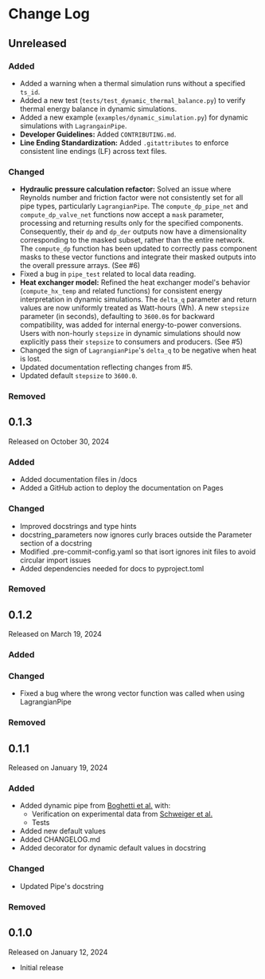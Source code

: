 # Change Log

## Unreleased

### Added

* Added a warning when a thermal simulation runs without a specified `ts_id`.
* Added a new test (`tests/test_dynamic_thermal_balance.py`) to verify thermal energy balance in dynamic simulations.
* Added a new example (`examples/dynamic_simulation.py`) for dynamic simulations with `LagrangainPipe`.
* **Developer Guidelines:** Added `CONTRIBUTING.md`.
* **Line Ending Standardization:** Added `.gitattributes` to enforce consistent line endings (LF) across text files.

### Changed

* **Hydraulic pressure calculation refactor:** Solved an issue where Reynolds number and friction factor were not consistently set for all pipe types, particularly `LagrangianPipe`. The `compute_dp_pipe_net` and `compute_dp_valve_net` functions now accept a `mask` parameter, processing and returning results only for the specified components. Consequently, their `dp` and `dp_der` outputs now have a dimensionality corresponding to the masked subset, rather than the entire network. The `compute_dp` function has been updated to correctly pass component masks to these vector functions and integrate their masked outputs into the overall pressure arrays. (See #6)
* Fixed a bug in `pipe_test` related to local data reading.
* **Heat exchanger model:** Refined the heat exchanger model's behavior (`compute_hx_temp` and related functions) for consistent energy interpretation in dynamic simulations. The `delta_q` parameter and return values are now uniformly treated as Watt-hours (Wh). A new `stepsize` parameter (in seconds), defaulting to `3600.0`s for backward compatibility, was added for internal energy-to-power conversions. Users with non-hourly `stepsize` in dynamic simulations should now explicitly pass their `stepsize` to consumers and producers. (See #5)
* Changed the sign of `LagrangianPipe`'s `delta_q` to be negative when heat is lost.
* Updated documentation reflecting changes from #5.
* Updated default `stepsize` to `3600.0`.

### Removed


## 0.1.3

Released on October 30, 2024

### Added

* Added documentation files in /docs
* Added a GitHub action to deploy the documentation on Pages

### Changed

* Improved docstrings and type hints
* docstring_parameters now ignores curly braces outside the Parameter section of a docstring
* Modified .pre-commit-config.yaml so that isort ignores init files to avoid circular import issues
* Added dependencies needed for docs to pyproject.toml

### Removed


## 0.1.2

Released on March 19, 2024

### Added

### Changed

* Fixed a bug where the wrong vector function was called when using LagrangianPipe

### Removed


## 0.1.1

Released on January 19, 2024

### Added

* Added dynamic pipe from [Boghetti et al.](https://doi.org/10.1016/j.energy.2023.130169) with:
	- Verification on experimental data from [Schweiger et al.](https://doi.org/10.1016/j.energy.2018.08.193)
	- Tests
* Added new default values
* Added CHANGELOG.md
* Added decorator for dynamic default values in docstring

### Changed

* Updated Pipe's docstring

### Removed


## 0.1.0

Released on January 12, 2024

* Initial release
